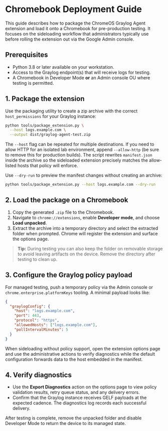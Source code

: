# Chromebook Deployment Guide

This guide describes how to package the ChromeOS Graylog Agent extension and
load it onto a Chromebook for pre-production testing. It focuses on the
sideloading workflow that administrators typically use before rolling the
extension out via the Google Admin console.

## Prerequisites

- Python 3.8 or later available on your workstation.
- Access to the Graylog endpoint(s) that will receive logs for testing.
- A Chromebook in Developer Mode **or** an Admin console OU where testing is
  permitted.

## 1. Package the extension

Use the packaging utility to create a zip archive with the correct
`host_permissions` for your Graylog instance:

```bash
python tools/package_extension.py \
  --host logs.example.com \
  --output dist/graylog-agent-test.zip
```

The `--host` flag can be repeated for multiple destinations. If you need to
allow HTTP for an isolated lab environment, append `--allow-http` (be sure to
remove this for production builds). The script rewrites `manifest.json` inside
the archive so the sideloaded extension precisely matches the allow-listed
hosts that policy will enforce.

Use `--dry-run` to preview the manifest changes without creating an archive:

```bash
python tools/package_extension.py --host logs.example.com --dry-run
```

## 2. Load the package on a Chromebook

1. Copy the generated `.zip` file to the Chromebook.
2. Navigate to `chrome://extensions`, enable **Developer mode**, and choose
   **Load unpacked**.
3. Extract the archive into a temporary directory and select the extracted
   folder when prompted. Chrome will register the extension and surface the
   options page.

> **Tip:** During testing you can also keep the folder on removable storage to
> avoid leaving artifacts on the device. Remove the directory after testing to
> clean up.

## 3. Configure the Graylog policy payload

For managed testing, push a temporary policy via the Admin console or
`chrome.enterprise.platformKeys` tooling. A minimal payload looks like:

```json
{
  "graylogConfig": {
    "host": "logs.example.com",
    "port": 443,
    "protocol": "https",
    "allowedHosts": ["logs.example.com"],
    "pollIntervalMinutes": 5
  }
}
```

When sideloading without policy support, open the extension options page and
use the administrative actions to verify diagnostics while the default
configuration forwards data to the host embedded in the manifest.

## 4. Verify diagnostics

- Use the **Export Diagnostics** action on the options page to view policy
  validation results, retry queue status, and any delivery errors.
- Confirm that the Graylog instance receives GELF payloads at the expected
  cadence. The diagnostics log records each successful delivery.

After testing is complete, remove the unpacked folder and disable Developer
Mode to return the device to its managed state.
